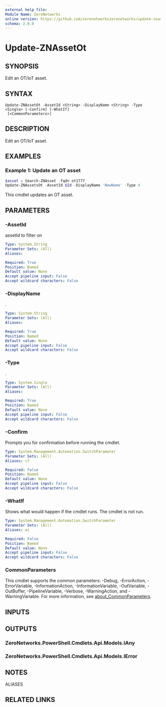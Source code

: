 ```yaml
---
external help file:
Module Name: ZeroNetworks
online version: https://github.com/zeronetworkszeronetworks/update-znassetot
schema: 2.0.0
---
```


# Update-ZNAssetOt

## SYNOPSIS
Edit an OT/IoT asset.

## SYNTAX

```
Update-ZNAssetOt -AssetId <String> -DisplayName <String> -Type <Single> [-Confirm] [-WhatIf]
 [<CommonParameters>]
```

## DESCRIPTION
Edit an OT/IoT asset.

## EXAMPLES

### Example 1: Update an OT asset
```powershell
$asset = Search-ZNAsset -fqdn ot1777
Update-ZNAssetsOt -AssetId $Id -DisplayName 'NewName' -Type 4

```

This cmdlet updates an OT asset.

## PARAMETERS

### -AssetId
assetId to filter on

```yaml
Type: System.String
Parameter Sets: (All)
Aliases:

Required: True
Position: Named
Default value: None
Accept pipeline input: False
Accept wildcard characters: False
```

### -DisplayName
.

```yaml
Type: System.String
Parameter Sets: (All)
Aliases:

Required: True
Position: Named
Default value: None
Accept pipeline input: False
Accept wildcard characters: False
```

### -Type
.

```yaml
Type: System.Single
Parameter Sets: (All)
Aliases:

Required: True
Position: Named
Default value: None
Accept pipeline input: False
Accept wildcard characters: False
```

### -Confirm
Prompts you for confirmation before running the cmdlet.

```yaml
Type: System.Management.Automation.SwitchParameter
Parameter Sets: (All)
Aliases: cf

Required: False
Position: Named
Default value: None
Accept pipeline input: False
Accept wildcard characters: False
```

### -WhatIf
Shows what would happen if the cmdlet runs.
The cmdlet is not run.

```yaml
Type: System.Management.Automation.SwitchParameter
Parameter Sets: (All)
Aliases: wi

Required: False
Position: Named
Default value: None
Accept pipeline input: False
Accept wildcard characters: False
```

### CommonParameters
This cmdlet supports the common parameters: -Debug, -ErrorAction, -ErrorVariable, -InformationAction, -InformationVariable, -OutVariable, -OutBuffer, -PipelineVariable, -Verbose, -WarningAction, and -WarningVariable. For more information, see [about_CommonParameters](http://go.microsoft.com/fwlink/?LinkID=113216).

## INPUTS

## OUTPUTS

### ZeroNetworks.PowerShell.Cmdlets.Api.Models.IAny

### ZeroNetworks.PowerShell.Cmdlets.Api.Models.IError

## NOTES

ALIASES

## RELATED LINKS

